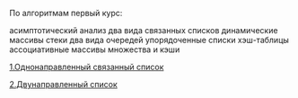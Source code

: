 
По алгоритмам первый курс:

 асимптотический анализ
 два вида связанных списков
 динамические массивы
 стеки
 два вида очередей
 упорядоченные списки
 хэш-таблицы
 ассоциативные массивы
 множества и кэши

[1.Однонаправленный связанный список](https://github.com/ittkirsan/Algoritm/tree/main/Linkedlist)

[2.Двунаправленный список](https://github.com/ittkirsan/Algoritm/tree/main/Linkedlist2)
